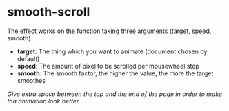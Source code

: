 # smooth-scroll

The effect works on the function taking three arguments (target, speed, smooth).
- **target**: The thing which you want to animate (document chosen by default)
- **speed**: The amount of pixel to be scrolled per mousewheel step
- **smooth**: The smooth factor, the higher the value, the more the target smoothes

*Give extra space between the top and the end of the page in order to make tha animation look better.*
